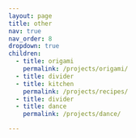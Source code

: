 ```yaml
---
layout: page
title: other
nav: true
nav_order: 8
dropdown: true
children:
  - title: origami
    permalink: /projects/origami/
  - title: divider
  - title: kitchen
    permalink: /projects/recipes/
  - title: divider
  - title: dance
    permalink: /projects/dance/

---
```

